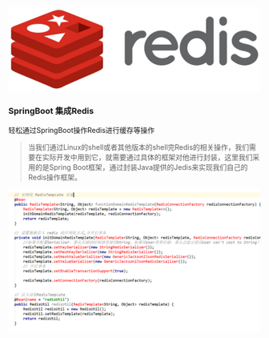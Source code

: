 ![Redis](https://github.com/wss981086665/img-forder/blob/master/myRedis/redis.jpg)

### SpringBoot 集成Redis
轻松通过SpringBoot操作Redis进行缓存等操作

> 当我们通过Linux的shell或者其他版本的shell完Redis的相关操作，我们需要在实际开发中用到它，就需要通过具体的框架对他进行封装，这里我们采用的是Spring Boot框架，通过封装Java提供的Jedis来实现我们自己的Redis操作框架。

![Redis](https://github.com/wss981086665/img-forder/blob/master/myRedis/springboot.png)

